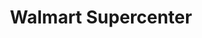 ---
title: "Walmart Supercenter"
url: /concord/walmart-supercenter-thunder-road/
shop: Supermarkt
---